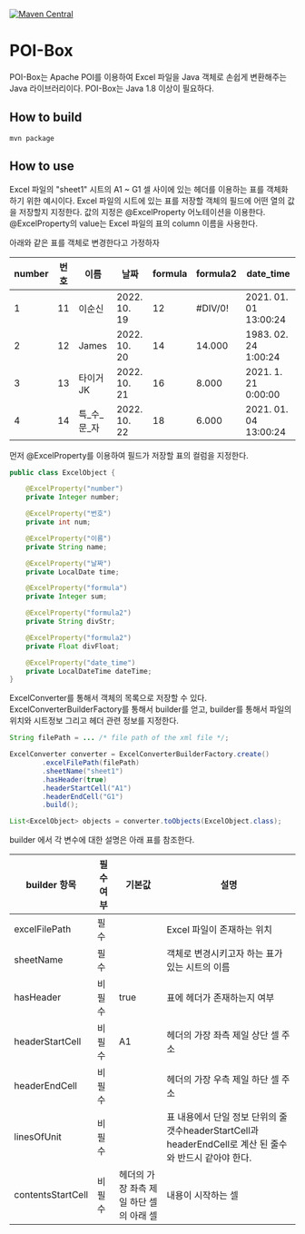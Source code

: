 [![Maven Central](https://img.shields.io/maven-central/v/io.github.jeng832/poibox.svg)](https://search.maven.org/artifact/io.github.jeng832/poibox)

# POI-Box
POI-Box는 Apache POI를 이용하여 Excel 파일을 Java 객체로 손쉽게 변환해주는 Java 라이브러리이다. POI-Box는 Java 1.8 이상이 필요하다.

## How to build
```shell
mvn package
```

## How to use
Excel 파일의 "sheet1" 시트의 A1 ~ G1 셀 사이에 있는 헤더를 이용하는 표를 객체화 하기 위한 예시이다.
Excel 파일의 시트에 있는 표를 저장할 객체의 필드에 어떤 열의 값을 저장할지 지정한다. 값의 지정은 @ExcelProperty 어노테이션을 이용한다.
@ExcelProperty의 value는 Excel 파일의 표의 column 이름을 사용한다.

아래와 같은 표를 객체로 변경한다고 가정하자

| number | 번호 | 이름      | 날짜           | formula | formula2 | date_time             |
|--------|----|---------|--------------|---------|----------|-----------------------|
| 1      | 11 | 이순신     | 2022. 10. 19 | 12      | #DIV/0!  | 2021. 01. 01 13:00:24 |
| 2      | 12 | James   | 2022. 10. 20 | 14      | 14.000   | 1983. 02. 24 1:00:24  |
| 3      | 13 | 타이거JK   | 2022. 10. 21 | 16      | 8.000    | 2021. 1. 21 0:00:00   |
| 4      | 14 | 특_수_문_자 | 2022. 10. 22 | 18      | 6.000    | 2021. 01. 04 13:00:24 |

먼저 @ExcelProperty를 이용하여 필드가 저장할 표의 컬럼을 지정한다.
```java
public class ExcelObject {

    @ExcelProperty("number")
    private Integer number;

    @ExcelProperty("번호")
    private int num;

    @ExcelProperty("이름")
    private String name;

    @ExcelProperty("날짜")
    private LocalDate time;

    @ExcelProperty("formula")
    private Integer sum;

    @ExcelProperty("formula2")
    private String divStr;

    @ExcelProperty("formula2")
    private Float divFloat;

    @ExcelProperty("date_time")
    private LocalDateTime dateTime;
}
```

ExcelConverter를 통해서 객체의 목록으로 저장할 수 있다. ExcelConverterBuilderFactory를 통해서 builder를 얻고, builder를 통해서 파일의 위치와 시트정보 그리고 헤더 관련 정보를 지정한다.

```java
String filePath = ... /* file path of the xml file */;

ExcelConverter converter = ExcelConverterBuilderFactory.create()
        .excelFilePath(filePath)
        .sheetName("sheet1")
        .hasHeader(true)
        .headerStartCell("A1")
        .headerEndCell("G1")
        .build();

List<ExcelObject> objects = converter.toObjects(ExcelObject.class);
```
builder 에서 각 변수에 대한 설명은 아래 표를 참조한다.

| builder 항목        | 필수 여부 | 기본값                     | 설명                                                                        |
|-------------------|-------|-------------------------|---------------------------------------------------------------------------|
| excelFilePath     | 필수    |                         | Excel 파일이 존재하는 위치                                                         |
| sheetName         | 필수    |                         | 객체로 변경시키고자 하는 표가 있는 시트의 이름                                                |
| hasHeader         | 비필수   | true                    | 표에 헤더가 존재하는지 여부                                                           |
| headerStartCell   | 비필수   | A1                      | 헤더의 가장 좌측 제일 상단 셀 주소                                                      |
| headerEndCell     | 비필수   |                         | 헤더의 가장 우측 제일 하단 셀 주소                                                      |
| linesOfUnit       | 비필수   |                         | 표 내용에서 단일 정보 단위의 줄 갯수headerStartCell과 headerEndCell로 계산 된 줄수와 반드시 같아야 한다. |
| contentsStartCell | 비필수   | 헤더의 가장 좌측 제일 하단 셀의 아래 셀 | 내용이 시작하는 셀                                                                |